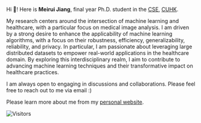 <!--
**MeiruiJiang/MeiruiJiang** is a ✨ _special_ ✨ repository because its `README.md` (this file) appears on your GitHub profile.

Here are some ideas to get you started:

- 🔭 I’m currently working on ...
- 🌱 I’m currently learning ...
- 👯 I’m looking to collaborate on ...
- 🤔 I’m looking for help with ...
- 💬 Ask me about ...
- 📫 How to reach me: ...
- 😄 Pronouns: ...
- ⚡ Fun fact: ...
-->
<!-- <img src="https://github-readme-stats.vercel.app/api?username=MeiruiJiang&count_private=true&show_icons=true&layout=compact&hide=prs&hide_title=true" height="120">  -->

Hi 👋! Here is **Meirui Jiang**, final year Ph.D. student in the [CSE](http://www.cse.cuhk.edu.hk/), [CUHK](http://www.cuhk.edu.hk/). 

My research centers around the intersection of machine learning and healthcare, with a particular focus on medical image analysis. I am driven by a strong desire to enhance the applicability of machine learning algorithms, with a focus on their robustness, efficiency, generalizability, reliability, and privacy. In particular, I am passionate about leveraging large distributed datasets to empower real-world applications in the healthcare domain. By exploring this interdisciplinary realm, I aim to contribute to advancing machine learning techniques and their transformative impact on healthcare practices. 

I am always open to engaging in discussions and collaborations. Please feel free to reach out to me via email :)

Please learn more about me from my [personal website](https://meiruijiang.github.io/MeiruiJiang/).

![Visitors](https://visitor-badge.laobi.icu/badge?page_id=MeiruiJiang) 
